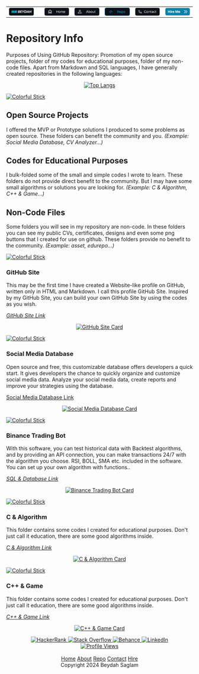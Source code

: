 <!-- HEADER MENU -->
<div align="center">
    <table style="width: 100%;">
        <tr>
            <td><a href="https://github.com/beydah"><img src="https://raw.githubusercontent.com/beydah/asset/main/logo/beydah_colorful_white.png" align="left" style="width: 100%;"  alt="Beydah Logo"></a></td>
            <td></td>
            <td><a href="https://github.com/beydah"><img src="https://raw.githubusercontent.com/beydah/asset/main/button/home_off.png" align="right" style="width: 100%;"  alt="Home Button"></a></td>
            <td><a href="https://github.com/beydah/beydah/blob/main/profile/about.md"><img src="https://raw.githubusercontent.com/beydah/asset/main/button/about_off.png" align="right" style="width: 100%;"  alt="About Button"></a></td>
            <td><a href="https://github.com/beydah/beydah/blob/main/profile/experience.md"><img src="https://raw.githubusercontent.com/beydah/asset/main/button/repo_on.png" align="right" style="width: 100%;"  alt="Repo Button"></a></td>
            <td><a href="https://github.com/beydah/beydah/blob/main/profile/contact.md"><img src="https://raw.githubusercontent.com/beydah/asset/main/button/contact_off.png" align="right" style="width: 100%;"  alt="Contact Button"></a></td>
            <td><a href="https://github.com/beydah/beydah/blob/main/profile/contact.md"><img src="https://raw.githubusercontent.com/beydah/asset/main/button/hire_focus.png" align="right" style="width: 100%;"  alt="Hire Button"></a></td>
        </tr>
    </table>
</div>

<h1>Repository Info</h1>

Purposes of Using GitHub Repository: Promotion of my open source projects, folder of my codes for educational purposes, folder of my non-code files. Apart from Markdown and SQL languages, I have generally created repositories in the following languages:

<div align="center">

[![Top Langs](https://github-readme-stats.vercel.app/api/top-langs/?username=beydah&hide_progress=false&title_color=fff&icon_color=f9f9f9&text_color=9f9f9f&bg_color=151515)](https://github.com/beydah/beydah/blob/main/profile/repository.md)

</div>

<a href="https://github.com/beydah/beydah/blob/main/profile/repository.md"><img src="https://i.imgur.com/waxVImv.png" alt="Colorful Stick"></a>

<h2>Open Source Projects</h2>

I offered the MVP or Prototype solutions I produced to some problems as open source. These folders can benefit the community and you. _(Example: Social Media Database, CV Analyzer...)_

<h2>Codes for Educational Purposes</h2>

I bulk-folded some of the small and simple codes I wrote to learn. These folders do not provide direct benefit to the community. But I may have some small algorithms or solutions you are looking for. _(Example: C & Algorithm, C++ & Game...)_

<h2>Non-Code Files</h2>

Some folders you will see in my repository are non-code. In these folders you can see my public CVs, certificates, designs and even some png buttons that I created for use on github. These folders provide no benefit to the community. _(Example: asset, edurepo...)_

<a href="https://github.com/beydah/beydah/blob/main/profile/repository.md"><img src="https://i.imgur.com/waxVImv.png" alt="Colorful Stick"></a>

<h3>GitHub Site</h3>

This may be the first time I have created a Website-like profile on GitHub, written only in HTML and Markdown. I call this profile GitHub Site. Inspired by my GitHub Site, you can build your own GitHub Site by using the codes as you wish.

[_GitHub Site Link_](https://github.com/beydah/beydah)

<div align="center">

[![GitHub Site Card](https://github-readme-stats.vercel.app/api/pin/?username=beydah&repo=beydah&title_color=fff&icon_color=f9f9f9&text_color=9f9f9f&bg_color=151515)](https://github.com/beydah/beydah/blob/main/profile/repository.md)

</div>

<a href="https://github.com/beydah/beydah/blob/main/profile/repository.md"><img src="https://i.imgur.com/waxVImv.png" alt="Colorful Stick"></a>

<h3>Social Media Database</h3>

Open source and free, this customizable database offers developers a quick start. It gives developers the chance to quickly organize and customize social media data. Analyze your social media data, create reports and improve your strategies using the database.

[Social Media Database Link](https://github.com/beydah/Social-Media-Database)

<div align="center">

[![Social Media Database Card](https://github-readme-stats.vercel.app/api/pin/?username=beydah&repo=Social-Media-Database&title_color=fff&icon_color=f9f9f9&text_color=9f9f9f&bg_color=151515)](https://github.com/beydah/beydah/blob/main/profile/repository.md)

</div>

<a href="https://github.com/beydah/beydah/blob/main/profile/repository.md"><img src="https://i.imgur.com/waxVImv.png" alt="Colorful Stick"></a>

<h3>Binance Trading Bot</h3>

With this software, you can test historical data with Backtest algorithms, and by providing an API connection, you can make transactions 24/7 with the algorithm you choose. RSI, BOLL, SMA etc. included in the software. You can set up your own algorithm with functions..

[_SQL & Database Link_](https://github.com/beydah/Binance-Trading-Bot)

<div align="center">

[![Binance Trading Bot Card](https://github-readme-stats.vercel.app/api/pin/?username=beydah&repo=Binance-Trading-Bot&title_color=fff&icon_color=f9f9f9&text_color=9f9f9f&bg_color=151515)](https://github.com/beydah/beydah/blob/main/profile/repository.md)

</div>

<a href="https://github.com/beydah/beydah/blob/main/profile/repository.md"><img src="https://i.imgur.com/waxVImv.png" alt="Colorful Stick"></a>

<h3>C & Algorithm</h3>

This folder contains some codes I created for educational purposes. Don't just call it education, there are some good algorithms inside.

[_C & Algorithm Link_](https://github.com/beydah/C-and-Algorithm)

<div align="center">

[![C & Algorithm Card](https://github-readme-stats.vercel.app/api/pin/?username=beydah&repo=C-and-Algorithm&title_color=fff&icon_color=f9f9f9&text_color=9f9f9f&bg_color=151515)](https://github.com/beydah/beydah/blob/main/profile/repository.md)

</div>

<a href="https://github.com/beydah/beydah/blob/main/profile/repository.md"><img src="https://i.imgur.com/waxVImv.png" alt="Colorful Stick"></a>

<h3>C++ & Game</h3>

This folder contains some codes I created for educational purposes. Don't just call it education, there are some good algorithms inside.

[_C++ & Game Link_](https://github.com/beydah/C-and-Game)

<div align="center">

[![C++ & Game Card](https://github-readme-stats.vercel.app/api/pin/?username=beydah&repo=Cpp-and-Game&title_color=fff&icon_color=f9f9f9&text_color=9f9f9f&bg_color=151515)](https://github.com/beydah/beydah/blob/main/profile/repository.md)

</div>

<!-- FOOTER MENU -->
<div align="center">
    <a href="https://www.hackerrank.com/beydah">
        <img src="https://img.shields.io/badge/-Hacker_Rank-00EA64?style=for-the-badge&logo=hackerrank&logoColor=white" alt="HackerRank">
    </a>
    <a href="https://stackoverflow.com/users/21352065/beydah">
        <img src="https://img.shields.io/badge/-Stack_Overflow-FE7A16?style=for-the-badge&logo=stack-overflow&logoColor=white" alt="Stack Overflow">
    </a>
    <a href="https://www.behance.com/beydah">
        <img src="https://img.shields.io/badge/Behance-1769ff?style=for-the-badge&logo=behance&logoColor=white" alt="Behance">
    </a>
    <a href="https://linkedin.com/in/beydah">
        <img src="https://img.shields.io/badge/LinkedIn-%230077B5.svg?style=for-the-badge&logo=linkedin&logoColor=white" alt="LinkedIn">
    </a>
    <br>
    <a href="https://github.com/beydah/beydah/blob/main/profile/repository.md">
        <img src="https://visitcount.itsvg.in/api?id=beydah&label=Profile%20Views&color=12&icon=5&pretty=false" alt="Profile Views">
    </a>
    <br><br>
    <a href="https://github.com/beydah">Home</a>
    <a href="https://github.com/beydah/beydah/blob/main/profile/about.md">About</a>
    <a href="https://github.com/beydah/beydah/blob/main/profile/repository.md">Repo</a>
    <a href="https://github.com/beydah/beydah/blob/main/profile/contact.md">Contact</a>
    <a href="https://github.com/beydah/beydah/blob/main/profile/contact.md">Hire</a>
    <br>
    Copyright 2024 Beydah Saglam
</div>

